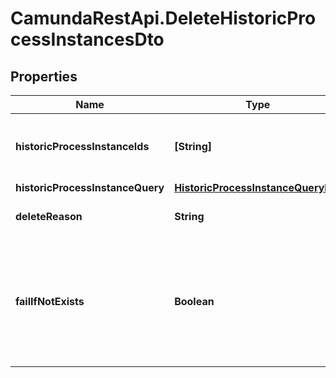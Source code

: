 # CamundaRestApi.DeleteHistoricProcessInstancesDto

## Properties
Name | Type | Description | Notes
------------ | ------------- | ------------- | -------------
**historicProcessInstanceIds** | **[String]** | A list historic process instance ids to delete. | [optional] 
**historicProcessInstanceQuery** | [**HistoricProcessInstanceQueryDto**](HistoricProcessInstanceQueryDto.md) |  | [optional] 
**deleteReason** | **String** | A string with delete reason. | [optional] 
**failIfNotExists** | **Boolean** | If set to &#x60;false&#x60;, the request will still be successful if one ore more of the process ids are not found. | [optional] 
